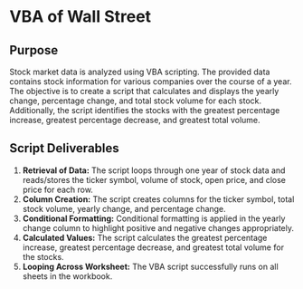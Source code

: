 # VBA of Wall Street

## Purpose
Stock market data is analyzed using VBA scripting. The provided data contains stock information for various companies over the course of a year. The objective is to create a script that calculates and displays the yearly change, percentage change, and total stock volume for each stock. Additionally, the script identifies the stocks with the greatest percentage increase, greatest percentage decrease, and greatest total volume.

## Script Deliverables
1. __Retrieval of Data:__ The script loops through one year of stock data and reads/stores the ticker symbol, volume of stock, open price, and close price for each row.
2. __Column Creation:__ The script creates columns for the ticker symbol, total stock volume, yearly change, and percentage change.
3. __Conditional Formatting:__ Conditional formatting is applied in the yearly change column to highlight positive and negative changes appropriately.
4. __Calculated Values:__ The script calculates the greatest percentage increase, greatest percentage decrease, and greatest total volume for the stocks.
5. __Looping Across Worksheet:__ The VBA script successfully runs on all sheets in the workbook.
